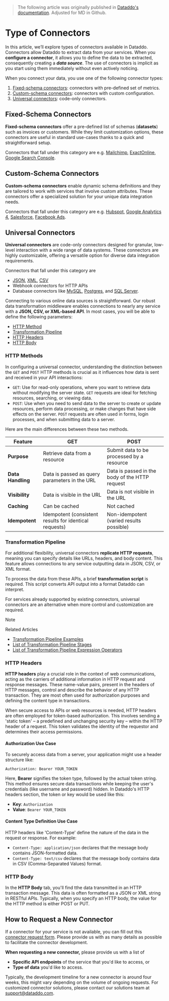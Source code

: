 > The following article was originally published in [Dataddo's documentation](https://docs.dataddo.com/docs/connectors). Adjusted for MD in Github.

# Type of Connectors
In this article, we’ll explore types of connectors available in Dataddo. Connectors allow Dataddo to extract data from your services. When you **configure a connector**, it allows you to define the data to be extracted, consequently creating a ***data source***. The use of connectors is implicit as you start using them immediately without even actively noticing.

When you connect your data, you use one of the following connector types:
1. [Fixed-schema connectors](#fixedschema-connectors): connectors with pre-defined set of metrics.
2. [Custom-schema connectors](#customschema-connectors): connectors with custom configuration.
3. [Universal connectors](#universal-connectors): code-only connectors.

<h2 id='#fixedschema-connectors'>Fixed-Schema Connectors</h2>

**Fixed-schema connectors** offer a pre-defined list of schemas (**datasets**) such as invoices or customers. While they limit customization options, these connectors are useful in standard use-cases thanks to a quick and straightforward setup.

Connectors that fall under this category are e.g. [Mailchimp](https://docs.dataddo.com/docs/mailchimp), [ExactOnline](https://docs.dataddo.com/docs/exact-online), [Google Search Console](https://docs.dataddo.com/docs/google-search-console).

<h2 id='#customschema-connectors'>Custom-Schema Connectors</h2>

**Custom-schema connectors** enable dynamic schema definitions and they are tailored to work with services that involve custom attributes. These connectors offer a specialized solution for your unique data integration needs.

Connectors that fall under this category are e.g. [Hubspot](https://docs.dataddo.com/docs/hubspot), [Google Analytics 4](https://docs.dataddo.com/docs/google-analytics-4), [Salesforce](https://docs.dataddo.com/docs/salesforce), [Facebook Ads](https://docs.dataddo.com/docs/facebook-ads).

<h2 id='#universal-connectors'>Universal Connectors</h2>

**Universal connectors** are code-only connectors designed for granular, low-level interaction with a wide range of data systems. These connectors are highly customizable, offering a versatile option for diverse data integration requirements.

Connectors that fall under this category are
* [JSON](https://docs.dataddo.com/docs/json-universal-connector), [XML](https://docs.dataddo.com/docs/xml-universal-connector), [CSV](https://docs.dataddo.com/docs/csv-universal-connector)
* Webhook connectors for HTTP APIs
* Database connectors like [MySQL](https://docs.dataddo.com/docs/mysql), [Postgres](https://docs.dataddo.com/docs/postgres), and [SQL Server](https://docs.dataddo.com/docs/universal-sql-server).

Connecting to various online data sources is straightforward. Our robust data transformation middleware enables connections to nearly any service with a **JSON, CSV, or XML-based API**. In most cases, you will be able to define the following parameters:
* [HTTP Method](#http-methods)
* [Transformation Pipeline](https://docs.dataddo.comhttps://docs.dataddo.com/docs/transformation-pipeline)
* [HTTP Headers](#http-headers)
* [HTTP Body](#http-body)

<h3 id='#http-methods'>HTTP Methods</h3>

In configuring a universal connector, understanding the distinction between the `GET` and `POST` HTTP methods is crucial as it influences how data is sent and received in your API interactions:
* `GET`: Use for read-only operations, where you want to retrieve data without modifying the server state. `GET` requests are ideal for fetching resources, searching, or viewing data.
* `POST`: Use when you need to send data to the server to create or update resources, perform data processing, or make changes that have side effects on the server. `POST` requests are often used in forms, login processes, and when submitting data to a server.

Here are the main differences between these two methods.

| Feature            | GET                                | POST                                     |
|-------------------- | ---------------------------------- | ---------------------------------------- |
| **Purpose**         | Retrieve data from a resource      | Submit data to be processed by a resource |
| **Data Handling**   | Data is passed as query parameters in the URL | Data is passed in the body of the HTTP request |
| **Visibility**      | Data is visible in the URL          | Data is not visible in the URL           |
| **Caching**         | Can be cached                | Not cached                  |
| **Idempotent**      | Idempotent (consistent results for identical requests) | Non-idempotent (varied results possible) |

### Transformation Pipeline

For additional flexibility, universal connectors **replicate HTTP requests**, meaning you can specify details like URLs, headers, and body content. This feature allows connections to any service outputting data in JSON, CSV, or XML format.

To process the data from these APIs, a brief **transformation script** is required. This script converts API output into a format Dataddo can interpret.

For services already supported by existing connectors, universal connectors are an alternative when more control and customization are required.

> [!NOTE]
> Related Articles
> * [Transformation Pipeline Examples](https://docs.dataddo.com/docs/transformation-pipeline)
> * [List of Transformation Pipeline Stages](https://docs.dataddo.com/docs/transformation-pipeline-stages)
> * [List of Transformation Pipeline Expression Operators](https://docs.dataddo.com/docs/transformation-pipeline-expressions)


<h3 id='#http-headers'>HTTP Headers</h3>

**HTTP headers** play a crucial role in the context of web communications, acting as the carriers of additional information in HTTP request and response messages. These name-value pairs, present in the headers of HTTP messages, control and describe the behavior of any HTTP transaction. They are most often used for authorization purposes and defining the content type in transactions.

When secure access to APIs or web resources is needed, HTTP headers are often employed for token-based authorization. This involves sending a 'static token' – a predefined and unchanging security key – within the HTTP header of a request. This token validates the identity of the requestor and determines their access permissions.

#### Authorization Use Case

To securely access data from a server, your application might use a header structure like:
```code
Authorization: Bearer YOUR_TOKEN
```

Here, **Bearer** signifies the token type, followed by the actual token string. This method ensures secure data transactions while keeping the user's credentials (like username and password) hidden. In Dataddo's HTTP headers section, the token or key would be used like this:
* **Key**: `Authorization`
* **Value**: `Bearer YOUR_TOKEN`

#### Content Type Definition Use Case

HTTP headers like 'Content-Type' define the nature of the data in the request or response. For example:
* `Content-Type: application/json` declares that the message body contains JSON-formatted data.
*  `Content-Type: text/csv` declares that the message body contains data in CSV (Comma-Separated Values) format.

<h3 id='http-body'>HTTP Body</h3>

In the **HTTP Body** tab, you'll find tthe data transmitted in an HTTP transaction message. This data is often formatted as a JSON or XML string in RESTful APIs. Typically, when you specify an HTTP body, the value for the HTTP method is either POST or PUT.

## How to Request a New Connector

If a connector for your service is not available, you can fill out this [connector request form](https://www.dataddo.com/connector-request). Please provide us with as many details as possible to facilitate the connector development.

**When requesting a new connector,** please provide us with a list of
* **Specific API endpoints** of the service that you'd like to access, or
* **Type of data** you'd like to access.

Typically, the development timeline for a new connector is around four weeks, this might vary depending on the volume of ongoing requests. For customized connector solutions, please contact our solutions team at support@dataddo.com.
